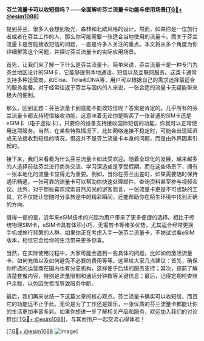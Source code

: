 **芬兰流量卡可以收短信吗？——全面解析芬兰流量卡功能与使用场景[[TG💪+ @esim1088](https://t.me/s/esim1088)]**

提到芬兰，很多人会想到极光、森林和北欧风格的设计。然而，如果你是一位旅行者或者在芬兰工作的人，那么你可能需要一张适合当地使用的流量卡。而关于芬兰流量卡是否能接收短信的问题，一直是许多人关注的重点。本文将从多个角度为你详细解答这个问题，并探讨芬兰流量卡的实际应用场景。

首先，让我们来了解一下什么是芬兰流量卡。简单来说，芬兰流量卡是一种专门为芬兰地区设计的SIM卡，它能够提供本地通话、短信以及互联网服务。这类卡通常支持多种运营商，如Elisa、Telia和DNA等，用户可以根据自己的需求选择最适合的服务套餐。对于经常往返于芬兰与国内的人来说，一张合适的流量卡无疑能带来极大的便利。

那么，回到正题：芬兰流量卡到底能不能收短信呢？答案是肯定的。几乎所有的芬兰流量卡都支持短信接收功能，这意味着无论你是购买了一张普通的SIM卡还是eSIM卡（电子虚拟卡），只要你的设备支持接收国际短信的功能，你就可以正常使用这项服务。当然，在某些特殊情况下，比如网络连接不稳定时，可能会出现延迟或无法接收到短信的情况，但这并不是芬兰流量卡本身的问题，而是由外界因素引起的。

接下来，我们来看看为什么芬兰流量卡如此受欢迎。随着全球化的发展，越来越多的人选择前往芬兰进行商务交流、学习深造或是享受假期。而在这些场景下，拥有一张本地化的流量卡显得尤为重要。例如，当你在芬兰出差时，如果需要随时保持通讯畅通，一张可靠的流量卡可以帮助你快速处理邮件、查询资料甚至参与视频会议。此外，对于那些喜欢探索自然风光的游客而言，一张流量卡更是不可或缺的工具，它不仅能让您随时分享旅途中的精彩瞬间，还能帮助你在陌生环境中找到正确的方向。

值得一提的是，近年来eSIM技术的兴起为用户带来了更多便捷的选择。相比于传统物理SIM卡，eSIM卡具有体积小巧、无需剪卡等诸多优势，尤其适合经常更换手机或旅行频繁的人群。如果你正在考虑入手一张芬兰流量卡，不妨试试看eSIM版本，相信它会给你的生活带来更多惊喜。

当然，在实际使用过程中，大家可能会遇到一些具体的问题，比如如何激活流量卡、如何充值以及如何避免不必要的费用等等。这里给大家几点建议：首先，确保你所选的运营商在国内也有分支机构，这样便于后续的服务支持；其次，提前了解清楚套餐内容，特别是流量限制和通话分钟数等关键信息；最后，记得定期检查账户余额，以免因欠费而导致服务中断。

最后，我们再来总结一下这篇文章的核心观点。芬兰流量卡确实可以收短信，而且它的功能远不止于此。无论是为了工作还是娱乐，一张优质的芬兰流量卡都能让你的生活更加丰富多彩。如果你想进一步了解相关产品和服务，欢迎加入我们的讨论群组[[TG💪+ @esim1088](https://t.me/s/esim1088)]，与其他用户一起交流心得体验！

[[TG💪+ @esim1088](https://t.me/s/esim1088) ![Image](https://i.postimg.cc/4NQfJmqS/Snipaste-2025-05-13-00-14-12.png)]